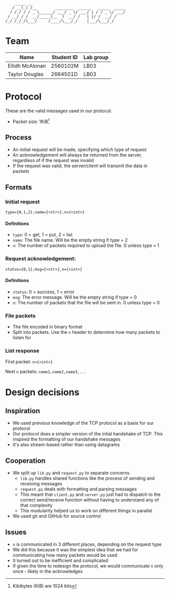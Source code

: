 ```
    _____ __
   / __(_) /__        ________  ______   _____  _____
  / /_/ / / _ \______/ ___/ _ \/ ___/ | / / _ \/ ___/
 / __/ / /  __/_____(__  )  __/ /   | |/ /  __/ /
/_/ /_/_/\___/     /____/\___/_/    |___/\___/_/

```

# Team

| Name            | Student ID | Lab group |
| --------------- | ---------- | --------- |
| Eilidh McAlonan | 2560102M   | LB03      |
| Taylor Douglas  | 2664501D   | LB03      |

# Protocol

These are the valid messages used in our protocol.

- Packet size: 1KiB[^1]

## Process

- An initial request will be made, specifying which type of request
- An acknowledgement will always be returned from the server, regardless of if the request was invalid
- If the request was valid, the server/client will transmit the data in packets

## Formats

### Initial request

`type={0,1,2},name={<str>},n={<int>}`

#### Definitions

- `type`: 0 = get, 1 = put, 2 = list
- `name`: The file name. Will be the empty string if type = 2
- `n`: The number of packets required to upload the file. 0 unless type = 1

### Request acknowledgement:

`status={0,1},msg={<str>},n={<int>}`

#### Definitions

- `status`: 0 = success, 1 = error
- `msg`: The error message. Will be the empty string if type = 0
- `n`: The number of packets that the file will be sent in. 0 unless type = 0

### File packets

- The file encoded in binary format
- Split into packets. Use the `n` header to determine how many packets to listen for

### List response

First packet: `n={<int>}`

Next `n` packets: `name1,name2,name3,...`

# Design decisions

## Inspiration

- We used previous knowledge of the TCP protocol as a basis for our protocol
- Our protocol does a simpler version of the intial handshake of TCP. This inspired the formatting of our handshake messages
- It's also stream-based rather than using datagrams

## Cooperation

- We split up `lib.py` and `request.py` to separate concerns
  - `lib.py` handles shared functions like the process of sending and receiving messages
  - `request.py` deals with formatting and parsing messages
  - This meant that `client.py` and `server.py` just had to dispatch to the correct send/receive function without having to understand any of that complexity
  - This modularity helped us to work on different things in parallel
- We used git and GitHub for source control

## Issues

- `n` is communicated in 3 different places, depending on the request type
- We did this because it was the simplest idea that we had for communicating how many packets would be used
- It turned out to be inefficient and complicated
- If given the time to redesign the protocol, we would communicate `n` only once - likely in the acknowledges

[^1]: Kibibytes (KiB) are 1024 bits
